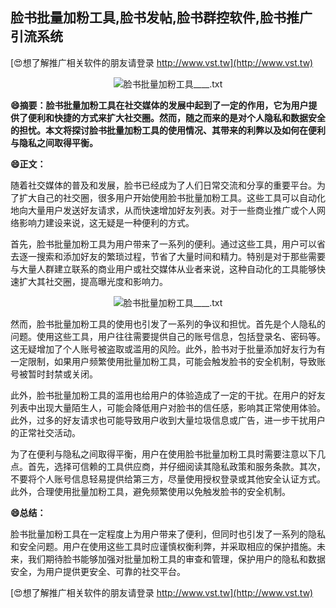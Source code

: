 ## **脸书批量加粉工具,脸书发帖,脸书群控软件,脸书推广引流系统**

[😍想了解推广相关软件的朋友请登录 http://www.vst.tw](http://www.vst.tw)

 <center><img src="https://vst.tw/MP4/tuiguang/png/8.png" alt="脸书批量加粉工具____.txt"></center>

**😄摘要：脸书批量加粉工具在社交媒体的发展中起到了一定的作用，它为用户提供了便利和快捷的方式来扩大社交圈。然而，随之而来的是对个人隐私和数据安全的担忧。本文将探讨脸书批量加粉工具的使用情况、其带来的利弊以及如何在便利与隐私之间取得平衡。**

**😄正文：**

随着社交媒体的普及和发展，脸书已经成为了人们日常交流和分享的重要平台。为了扩大自己的社交圈，很多用户开始使用脸书批量加粉工具。这些工具可以自动化地向大量用户发送好友请求，从而快速增加好友列表。对于一些商业推广或个人网络影响力建设来说，这无疑是一种便利的方式。

首先，脸书批量加粉工具为用户带来了一系列的便利。通过这些工具，用户可以省去逐一搜索和添加好友的繁琐过程，节省了大量时间和精力。特别是对于那些需要与大量人群建立联系的商业用户或社交媒体从业者来说，这种自动化的工具能够快速扩大其社交圈，提高曝光度和影响力。

 <center><img src="https://vst.tw/MP4/tuiguang/png/1.png" alt="脸书批量加粉工具____.txt"></center>

然而，脸书批量加粉工具的使用也引发了一系列的争议和担忧。首先是个人隐私的问题。使用这些工具，用户往往需要提供自己的账号信息，包括登录名、密码等。这无疑增加了个人账号被盗取或滥用的风险。此外，脸书对于批量添加好友行为有一定限制，如果用户频繁使用批量加粉工具，可能会触发脸书的安全机制，导致账号被暂时封禁或关闭。

此外，脸书批量加粉工具的滥用也给用户的体验造成了一定的干扰。在用户的好友列表中出现大量陌生人，可能会降低用户对脸书的信任感，影响其正常使用体验。此外，过多的好友请求也可能导致用户收到大量垃圾信息或广告，进一步干扰用户的正常社交活动。

为了在便利与隐私之间取得平衡，用户在使用脸书批量加粉工具时需要注意以下几点。首先，选择可信赖的工具供应商，并仔细阅读其隐私政策和服务条款。其次，不要将个人账号信息轻易提供给第三方，尽量使用授权登录或其他安全认证方式。此外，合理使用批量加粉工具，避免频繁使用以免触发脸书的安全机制。

**😄总结：**

脸书批量加粉工具在一定程度上为用户带来了便利，但同时也引发了一系列的隐私和安全问题。用户在使用这些工具时应谨慎权衡利弊，并采取相应的保护措施。未来，我们期待脸书能够加强对批量加粉工具的审查和管理，保护用户的隐私和数据安全，为用户提供更安全、可靠的社交平台。

[😍想了解推广相关软件的朋友请登录 http://www.vst.tw](http://www.vst.tw)



